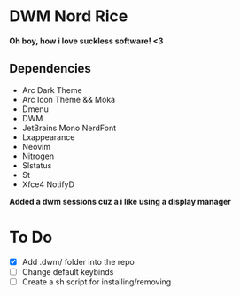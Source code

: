 # DWM Nord Rice
**Oh boy, how i love suckless software! <3**



## Dependencies
  * Arc Dark Theme
  * Arc Icon Theme && Moka
  * Dmenu
  * DWM
  * JetBrains Mono NerdFont
  * Lxappearance
  * Neovim
  * Nitrogen 
  * Slstatus
  * St
  * Xfce4 NotifyD

**Added a dwm sessions cuz a i like using a display manager**

# To Do 
- [x]   Add .dwm/ folder into the repo
- [ ]   Change default keybinds
- [ ]   Create a sh script for installing/removing

